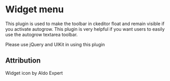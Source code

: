 # Widget menu

This plugin is used to make the toolbar in ckeditor float and remain visible if you activate autogrow.
This plugin is very helpful if you want users to easily use the autogrow textarea toolbar.

Please use jQuery and UIKit in using this plugin

## Attribution
Widget icon by Aldo Expert